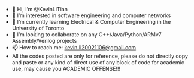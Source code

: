 - 👋 Hi, I’m @KevinLiTian
- 👀 I’m interested in software engineering and computer networks
- 🌱 I’m currently learning Electrical & Computer Engineering in the University of Toronto
- 💞️ I’m looking to collaborate on any C++/Java/Python/ARMv7 Assembly/Verilog projects
- 📫 How to reach me: kevin.li20021106@gmail.com
- All the codes posted are only for reference, please do not directly copy and paste or any kind of direct use of any block of code for academic use, may cause you ACADEMIC OFFENSE!!!
<!---
KevinLiTian/KevinLiTian is a ✨ special ✨ repository because its `README.md` (this file) appears on your GitHub profile.
You can click the Preview link to take a look at your changes.
--->
